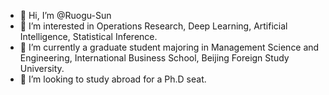 - 👋 Hi, I’m @Ruogu-Sun
- 👀 I’m interested in Operations Research, Deep Learning, Artificial Intelligence, Statistical Inference.
- 🌱 I’m currently a graduate student majoring in Management Science and Engineering, International Business School, Beijing Foreign Study University.
- 💞️ I’m looking to study abroad for a Ph.D seat.


<!---
Ruogu-Sun/Ruogu-Sun is a ✨ special ✨ repository because its `README.md` (this file) appears on your GitHub profile.
You can click the Preview link to take a look at your changes.
--->
